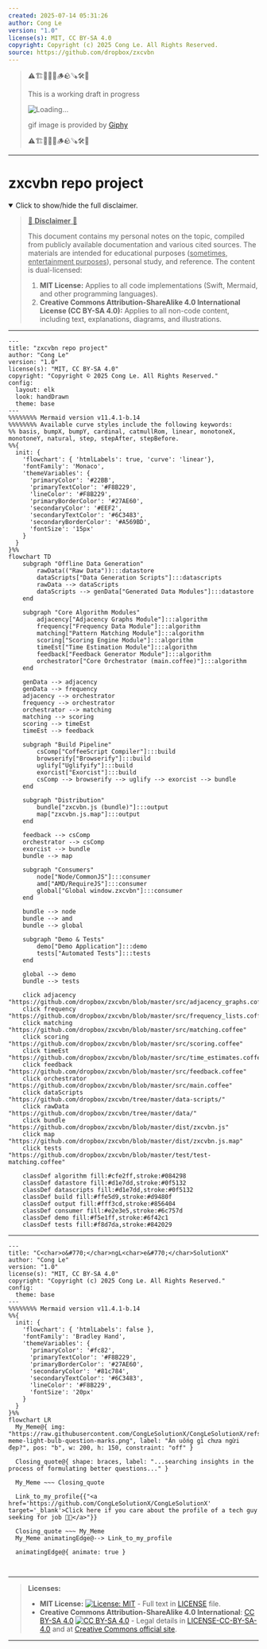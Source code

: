 ```yaml
---
created: 2025-07-14 05:31:26
author: Cong Le
version: "1.0"
license(s): MIT, CC BY-SA 4.0
copyright: Copyright (c) 2025 Cong Le. All Rights Reserved.
source: https://github.com/dropbox/zxcvbn
---
```



> ⚠️🏗️🚧🦺🧱🪵🪨🪚🛠️👷
> 
> This is a working draft in progress
> 
> ![Loading...](https://media2.giphy.com/media/v1.Y2lkPTc5MGI3NjExMXVjejV3dnVjc2o5MXd3eXBvcDR1cHlzbHQ1Z2R6YjY0ZHpmdjJ6OCZlcD12MV9pbnRlcm5hbF9naWZfYnlfaWQmY3Q9Zw/hL9q5k9dk9l0wGd4e0/giphy.gif)
>
> gif image is provided by [Giphy](https://giphy.com)
> 
> ⚠️🏗️🚧🦺🧱🪵🪨🪚🛠️👷


----




# zxcvbn repo project
<details open>
<summary>Click to show/hide the full disclaimer.</summary>
   
> <ins>📢 **Disclaimer** 🚨</ins>
>
> This document contains my personal notes on the topic,
> compiled from publicly available documentation and various cited sources.
> The materials are intended for educational purposes (<ins>sometimes, entertainment purposes</ins>), personal study, and reference.
> The content is dual-licensed:
> 1. **MIT License:** Applies to all code implementations (Swift, Mermaid, and other programming languages).
> 2. **Creative Commons Attribution-ShareAlike 4.0 International License (CC BY-SA 4.0):** Applies to all non-code content, including text, explanations, diagrams, and illustrations.

</details>



---

```mermaid
---
title: "zxcvbn repo project"
author: "Cong Le"
version: "1.0"
license(s): "MIT, CC BY-SA 4.0"
copyright: "Copyright © 2025 Cong Le. All Rights Reserved."
config:
  layout: elk
  look: handDrawn
  theme: base
---
%%%%%%%% Mermaid version v11.4.1-b.14
%%%%%%%% Available curve styles include the following keywords:
%% basis, bumpX, bumpY, cardinal, catmullRom, linear, monotoneX, monotoneY, natural, step, stepAfter, stepBefore.
%%{
  init: {
    'flowchart': { 'htmlLabels': true, 'curve': 'linear'},
    'fontFamily': 'Monaco',
    'themeVariables': {
      'primaryColor': '#22BB',
      'primaryTextColor': '#F8B229',
      'lineColor': '#F8B229',
      'primaryBorderColor': '#27AE60',
      'secondaryColor': '#EEF2',
      'secondaryTextColor': '#6C3483',
      'secondaryBorderColor': '#A569BD',
      'fontSize': '15px'
    }
  }
}%%
flowchart TD
    subgraph "Offline Data Generation"
        rawData(("Raw Data")):::datastore
        dataScripts["Data Generation Scripts"]:::datascripts
        rawData --> dataScripts
        dataScripts --> genData["Generated Data Modules"]:::datastore
    end

    subgraph "Core Algorithm Modules"
        adjacency["Adjacency Graphs Module"]:::algorithm
        frequency["Frequency Data Module"]:::algorithm
        matching["Pattern Matching Module"]:::algorithm
        scoring["Scoring Engine Module"]:::algorithm
        timeEst["Time Estimation Module"]:::algorithm
        feedback["Feedback Generator Module"]:::algorithm
        orchestrator["Core Orchestrator (main.coffee)"]:::algorithm
    end

    genData --> adjacency
    genData --> frequency
    adjacency --> orchestrator
    frequency --> orchestrator
    orchestrator --> matching
    matching --> scoring
    scoring --> timeEst
    timeEst --> feedback

    subgraph "Build Pipeline"
        csComp["CoffeeScript Compiler"]:::build
        browserify["Browserify"]:::build
        uglify["Uglifyify"]:::build
        exorcist["Exorcist"]:::build
        csComp --> browserify --> uglify --> exorcist --> bundle
    end

    subgraph "Distribution"
        bundle["zxcvbn.js (bundle)"]:::output
        map["zxcvbn.js.map"]:::output
    end

    feedback --> csComp
    orchestrator --> csComp
    exorcist --> bundle
    bundle --> map

    subgraph "Consumers"
        node["Node/CommonJS"]:::consumer
        amd["AMD/RequireJS"]:::consumer
        global["Global window.zxcvbn"]:::consumer
    end

    bundle --> node
    bundle --> amd
    bundle --> global

    subgraph "Demo & Tests"
        demo["Demo Application"]:::demo
        tests["Automated Tests"]:::tests
    end

    global --> demo
    bundle --> tests

    click adjacency "https://github.com/dropbox/zxcvbn/blob/master/src/adjacency_graphs.coffee"
    click frequency "https://github.com/dropbox/zxcvbn/blob/master/src/frequency_lists.coffee"
    click matching "https://github.com/dropbox/zxcvbn/blob/master/src/matching.coffee"
    click scoring "https://github.com/dropbox/zxcvbn/blob/master/src/scoring.coffee"
    click timeEst "https://github.com/dropbox/zxcvbn/blob/master/src/time_estimates.coffee"
    click feedback "https://github.com/dropbox/zxcvbn/blob/master/src/feedback.coffee"
    click orchestrator "https://github.com/dropbox/zxcvbn/blob/master/src/main.coffee"
    click dataScripts "https://github.com/dropbox/zxcvbn/tree/master/data-scripts/"
    click rawData "https://github.com/dropbox/zxcvbn/tree/master/data/"
    click bundle "https://github.com/dropbox/zxcvbn/blob/master/dist/zxcvbn.js"
    click map "https://github.com/dropbox/zxcvbn/blob/master/dist/zxcvbn.js.map"
    click tests "https://github.com/dropbox/zxcvbn/blob/master/test/test-matching.coffee"

    classDef algorithm fill:#cfe2ff,stroke:#084298
    classDef datastore fill:#d1e7dd,stroke:#0f5132
    classDef datascripts fill:#d1e7dd,stroke:#0f5132
    classDef build fill:#ffe5d9,stroke:#d9480f
    classDef output fill:#fff3cd,stroke:#856404
    classDef consumer fill:#e2e3e5,stroke:#6c757d
    classDef demo fill:#f5e1ff,stroke:#6f42c1
    classDef tests fill:#f8d7da,stroke:#842029
```

----

<!-- 
```mermaid
%% Current Mermaid version
info
```  -->


```mermaid
---
title: "C<char>o&#770;</char>ngL<char>e&#770;</char>SolutionX"
author: "Cong Le"
version: "1.0"
license(s): "MIT, CC BY-SA 4.0"
copyright: "Copyright (c) 2025 Cong Le. All Rights Reserved."
config:
  theme: base
---
%%%%%%%% Mermaid version v11.4.1-b.14
%%{
  init: {
    'flowchart': { 'htmlLabels': false },
    'fontFamily': 'Bradley Hand',
    'themeVariables': {
      'primaryColor': '#fc82',
      'primaryTextColor': '#F8B229',
      'primaryBorderColor': '#27AE60',
      'secondaryColor': '#81c784',
      'secondaryTextColor': '#6C3483',
      'lineColor': '#F8B229',
      'fontSize': '20px'
    }
  }
}%%
flowchart LR
  My_Meme@{ img: "https://raw.githubusercontent.com/CongLeSolutionX/CongLeSolutionX/refs/heads/main/assets/images/My-meme-light-bulb-question-marks.png", label: "Ăn uống gì chưa ngừi đẹp?", pos: "b", w: 200, h: 150, constraint: "off" }

  Closing_quote@{ shape: braces, label: "...searching insights in the process of formulating better questions..." }
    
  My_Meme ~~~ Closing_quote
    
  Link_to_my_profile{{"<a href='https://github.com/CongLeSolutionX/CongLeSolutionX' target='_blank'>Click here if you care about the profile of a tech guy seeking for job 🙏🏼</a>"}}

  Closing_quote ~~~ My_Meme
  My_Meme animatingEdge@--> Link_to_my_profile
  
  animatingEdge@{ animate: true }



```

---
>**Licenses:**
>
>- **MIT License:**  [![License: MIT](https://img.shields.io/badge/License-MIT-yellow.svg)](LICENSE) - Full text in [LICENSE](LICENSE) file.
>- **Creative Commons Attribution-ShareAlike 4.0 International**: [CC BY-SA 4.0](https://creativecommons.org/licenses/by-sa/4.0/) [![CC BY-SA 4.0](https://licensebuttons.net/l/by-sa/4.0/88x31.png)](https://creativecommons.org/licenses/by-sa/4.0/) - Legal details in [LICENSE-CC-BY-SA-4.0](THE_PAST/LICENSE-CC-BY-SA-4.0) and at [Creative Commons official site](https://creativecommons.org/licenses/by-sa/4.0/).
>
---